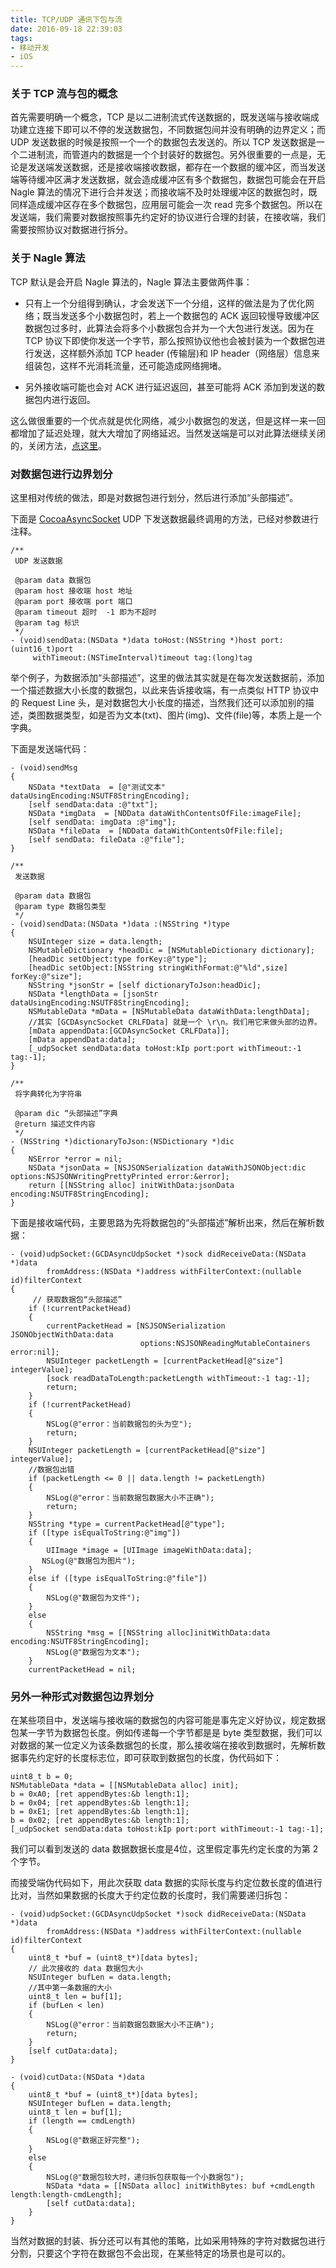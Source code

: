 ```yaml
---
title: TCP/UDP 通讯下包与流
date: 2016-09-18 22:39:03
tags:
- 移动开发
- iOS
---
```


### 关于 TCP 流与包的概念
首先需要明确一个概念，TCP 是以二进制流式传送数据的，既发送端与接收端成功建立连接下即可以不停的发送数据包，不同数据包间并没有明确的边界定义；而 UDP 发送数据的时候是按照一个一个的数据包去发送的。所以 TCP 发送数据是一个二进制流，而管道内的数据是一个个封装好的数据包。另外很重要的一点是，无论是发送端发送数据，还是接收端接收数据，都存在一个数据的缓冲区，而当发送端等待缓冲区满才发送数据，就会造成缓冲区有多个数据包，数据包可能会在开启 Nagle 算法的情况下进行合并发送；而接收端不及时处理缓冲区的数据包时，既同样造成缓冲区存在多个数据包，应用层可能会一次 read 完多个数据包。所以在发送端，我们需要对数据按照事先约定好的协议进行合理的封装，在接收端，我们需要按照协议对数据进行拆分。

<!-- more -->

### 关于 Nagle 算法
TCP 默认是会开启 Nagle 算法的，Nagle 算法主要做两件事：

* 只有上一个分组得到确认，才会发送下一个分组，这样的做法是为了优化网络；既当发送多个小数据包时，若上一个数据包的 ACK 返回较慢导致缓冲区数据包过多时，此算法会将多个小数据包合并为一个大包进行发送。因为在 TCP 协议下即使你发送一个字节，那么按照协议他也会被封装为一个数据包进行发送，这样额外添加 TCP header (传输层)和 IP header（网络层）信息来组装包，这样不光消耗流量，还可能造成网络拥堵。

* 另外接收端可能也会对 ACK 进行延迟返回，甚至可能将 ACK 添加到发送的数据包内进行返回。

这么做很重要的一个优点就是优化网络，减少小数据包的发送，但是这样一来一回都增加了延迟处理，就大大增加了网络延迟。当然发送端是可以对此算法继续关闭的，关闭方法，[点这里](https://github.com/robbiehanson/CocoaAsyncSocket/issues/325)。

### 对数据包进行边界划分
这里相对传统的做法，即是对数据包进行划分，然后进行添加“头部描述”。

下面是 [CocoaAsyncSocket](https://github.com/robbiehanson/CocoaAsyncSocket) UDP 下发送数据最终调用的方法，已经对参数进行注释。

``` objc
/**
 UDP 发送数据

 @param data 数据包
 @param host 接收端 host 地址
 @param port 接收端 port 端口
 @param timeout 超时  -1 即为不超时
 @param tag 标识
 */
- (void)sendData:(NSData *)data toHost:(NSString *)host port:(uint16_t)port
     withTimeout:(NSTimeInterval)timeout tag:(long)tag
```

举个例子，为数据添加“头部描述”，这里的做法其实就是在每次发送数据前，添加一个描述数据大小长度的数据包，以此来告诉接收端，有一点类似 HTTP 协议中的 Request Line 头，是对数据包大小长度的描述，当然我们还可以添加别的描述，类图数据类型，如是否为文本(txt)、图片(img)、文件(file)等，本质上是一个字典。

下面是发送端代码：

``` objc
- (void)sendMsg
{
	NSData *textData  = [@"测试文本" dataUsingEncoding:NSUTF8StringEncoding];
	[self sendData:data :@"txt"];
	NSData *imgData  = [NDData dataWithContentsOfFile:imageFile];
	[self sendData: imgData :@"img"];
	NSData *fileData  = [NDData dataWithContentsOfFile:file];
	[self sendData: fileData :@"file"];
}

/**
 发送数据

 @param data 数据包
 @param type 数据包类型
 */
- (void)sendData:(NSData *)data :(NSString *)type
{
    NSUInteger size = data.length;
    NSMutableDictionary *headDic = [NSMutableDictionary dictionary];
    [headDic setObject:type forKey:@"type"];
    [headDic setObject:[NSString stringWithFormat:@"%ld",size] forKey:@"size"];
    NSString *jsonStr = [self dictionaryToJson:headDic];
    NSData *lengthData = [jsonStr dataUsingEncoding:NSUTF8StringEncoding];
    NSMutableData *mData = [NSMutableData dataWithData:lengthData];
    //其实 [GCDAsyncSocket CRLFData] 就是一个 \r\n。我们用它来做头部的边界。
    [mData appendData:[GCDAsyncSocket CRLFData]];
    [mData appendData:data];
    [_udpSocket sendData:data toHost:kIp port:port withTimeout:-1 tag:-1];
}

/**
 将字典转化为字符串

 @param dic “头部描述”字典
 @return 描述文件内容
 */
- (NSString *)dictionaryToJson:(NSDictionary *)dic
{
    NSError *error = nil;
    NSData *jsonData = [NSJSONSerialization dataWithJSONObject:dic options:NSJSONWritingPrettyPrinted error:&error];
    return [[NSString alloc] initWithData:jsonData encoding:NSUTF8StringEncoding];
}
```

下面是接收端代码，主要思路为先将数据包的“头部描述”解析出来，然后在解析数据：

``` objc
- (void)udpSocket:(GCDAsyncUdpSocket *)sock didReceiveData:(NSData *)data
        fromAddress:(NSData *)address withFilterContext:(nullable id)filterContext
{
	 // 获取数据包“头部描述”
    if (!currentPacketHead) 
    {
        currentPacketHead = [NSJSONSerialization JSONObjectWithData:data
                             options:NSJSONReadingMutableContainers error:nil];
        NSUInteger packetLength = [currentPacketHead[@"size"] integerValue];
        [sock readDataToLength:packetLength withTimeout:-1 tag:-1];
        return;
    }
    if (!currentPacketHead) 
    {
        NSLog(@"error：当前数据包的头为空");
        return;
    }
    NSUInteger packetLength = [currentPacketHead[@"size"] integerValue];
    //数据包出错
    if (packetLength <= 0 || data.length != packetLength) 
    {
        NSLog(@"error：当前数据包数据大小不正确");
        return;
    }
    NSString *type = currentPacketHead[@"type"];
    if ([type isEqualToString:@"img"]) 
    {
    	UIImage *image = [UIImage imageWithData:data];
       NSLog(@"数据包为图片");
    }
    else if ([type isEqualToString:@"file"]) 
    {
        NSLog(@"数据包为文件");
    }
    else
    {
        NSString *msg = [[NSString alloc]initWithData:data encoding:NSUTF8StringEncoding];
        NSLog(@"数据包为文本");
    }
    currentPacketHead = nil;
```

### 另外一种形式对数据包边界划分
在某些项目中，发送端与接收端的数据包的内容可能是事先定义好协议，规定数据包某一字节为数据包长度。例如传递每一个字节都是是 byte 类型数据，我们可以对数据的某一位定义为该条数据包的长度，那么接收端在接收到数据时，先解析数据事先约定好的长度标志位，即可获取到数据包的长度，伪代码如下：

``` objc
uint8_t b = 0;
NSMutableData *data = [[NSMutableData alloc] init];
b = 0xA0; [ret appendBytes:&b length:1];
b = 0x04; [ret appendBytes:&b length:1];
b = 0xE1; [ret appendBytes:&b length:1];
b = 0x02; [ret appendBytes:&b length:1];
[_udpSocket sendData:data toHost:kIp port:port withTimeout:-1 tag:-1];
```

我们可以看到发送的 data 数据数据长度是4位，这里假定事先约定长度的为第 2 个字节。

而接受端伪代码如下，用此次获取 data 数据的实际长度与约定位数长度的值进行比对，当然如果数据的长度大于约定位数的长度时，我们需要递归拆包：

``` objc
- (void)udpSocket:(GCDAsyncUdpSocket *)sock didReceiveData:(NSData *)data
        fromAddress:(NSData *)address withFilterContext:(nullable id)filterContext
{
	uint8_t *buf = (uint8_t*)[data bytes];
	// 此次接收的 data 数据包大小
	NSUInteger bufLen = data.length;
	//其中第一条数据的大小
	uint8_t len = buf[1];
	if (bufLen < len) 
	{
        NSLog(@"error：当前数据包数据大小不正确");
        return;
	}
	[self cutData:data];
}

- (void)cutData:(NSData *)data
{
	uint8_t *buf = (uint8_t*)[data bytes];
	NSUInteger bufLen = data.length;
	uint8_t len = buf[1];
	if (length == cmdLength) 
	{
		NSLog(@"数据正好完整");
	}
	else
	{
		NSLog(@"数据包较大时，递归拆包获取每一个小数据包");
		NSData *data = [[NSData alloc] initWithBytes: buf +cmdLength length:length-cmdLength];
		[self cutData:data];
	}
}

```

当然对数据的封装、拆分还可以有其他的策略，比如采用特殊的字符对数据包进行分割，只要这个字符在数据包不会出现，在某些特定的场景也是可以的。







